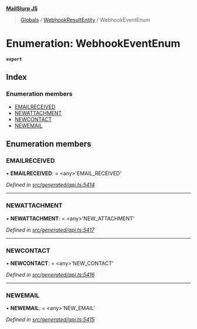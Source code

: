 **[MailSlurp JS](../README.md)**

> [Globals](../README.md) / [WebhookResultEntity](../modules/webhookresultentity.md) / WebhookEventEnum

# Enumeration: WebhookEventEnum

**`export`** 

## Index

### Enumeration members

* [EMAILRECEIVED](webhookresultentity.webhookeventenum.md#emailreceived)
* [NEWATTACHMENT](webhookresultentity.webhookeventenum.md#newattachment)
* [NEWCONTACT](webhookresultentity.webhookeventenum.md#newcontact)
* [NEWEMAIL](webhookresultentity.webhookeventenum.md#newemail)

## Enumeration members

### EMAILRECEIVED

•  **EMAILRECEIVED**:  = \<any>'EMAIL\_RECEIVED'

*Defined in [src/generated/api.ts:5414](https://github.com/mailslurp/mailslurp-client/blob/85c640b/src/generated/api.ts#L5414)*

___

### NEWATTACHMENT

•  **NEWATTACHMENT**:  = \<any>'NEW\_ATTACHMENT'

*Defined in [src/generated/api.ts:5417](https://github.com/mailslurp/mailslurp-client/blob/85c640b/src/generated/api.ts#L5417)*

___

### NEWCONTACT

•  **NEWCONTACT**:  = \<any>'NEW\_CONTACT'

*Defined in [src/generated/api.ts:5416](https://github.com/mailslurp/mailslurp-client/blob/85c640b/src/generated/api.ts#L5416)*

___

### NEWEMAIL

•  **NEWEMAIL**:  = \<any>'NEW\_EMAIL'

*Defined in [src/generated/api.ts:5415](https://github.com/mailslurp/mailslurp-client/blob/85c640b/src/generated/api.ts#L5415)*

